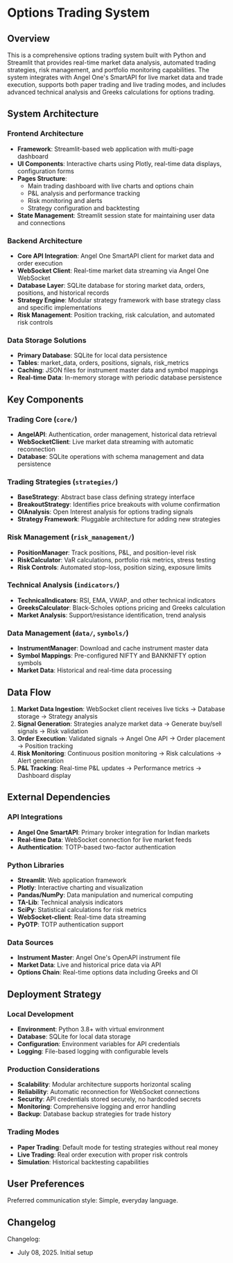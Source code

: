# Options Trading System

## Overview

This is a comprehensive options trading system built with Python and Streamlit that provides real-time market data analysis, automated trading strategies, risk management, and portfolio monitoring capabilities. The system integrates with Angel One's SmartAPI for live market data and trade execution, supports both paper trading and live trading modes, and includes advanced technical analysis and Greeks calculations for options trading.

## System Architecture

### Frontend Architecture
- **Framework**: Streamlit-based web application with multi-page dashboard
- **UI Components**: Interactive charts using Plotly, real-time data displays, configuration forms
- **Pages Structure**:
  - Main trading dashboard with live charts and options chain
  - P&L analysis and performance tracking
  - Risk monitoring and alerts
  - Strategy configuration and backtesting
- **State Management**: Streamlit session state for maintaining user data and connections

### Backend Architecture
- **Core API Integration**: Angel One SmartAPI client for market data and order execution
- **WebSocket Client**: Real-time market data streaming via Angel One WebSocket
- **Database Layer**: SQLite database for storing market data, orders, positions, and historical records
- **Strategy Engine**: Modular strategy framework with base strategy class and specific implementations
- **Risk Management**: Position tracking, risk calculation, and automated risk controls

### Data Storage Solutions
- **Primary Database**: SQLite for local data persistence
- **Tables**: market_data, orders, positions, signals, risk_metrics
- **Caching**: JSON files for instrument master data and symbol mappings
- **Real-time Data**: In-memory storage with periodic database persistence

## Key Components

### Trading Core (`core/`)
- **AngelAPI**: Authentication, order management, historical data retrieval
- **WebSocketClient**: Live market data streaming with automatic reconnection
- **Database**: SQLite operations with schema management and data persistence

### Trading Strategies (`strategies/`)
- **BaseStrategy**: Abstract base class defining strategy interface
- **BreakoutStrategy**: Identifies price breakouts with volume confirmation
- **OIAnalysis**: Open Interest analysis for options trading signals
- **Strategy Framework**: Pluggable architecture for adding new strategies

### Risk Management (`risk_management/`)
- **PositionManager**: Track positions, P&L, and position-level risk
- **RiskCalculator**: VaR calculations, portfolio risk metrics, stress testing
- **Risk Controls**: Automated stop-loss, position sizing, exposure limits

### Technical Analysis (`indicators/`)
- **TechnicalIndicators**: RSI, EMA, VWAP, and other technical indicators
- **GreeksCalculator**: Black-Scholes options pricing and Greeks calculation
- **Market Analysis**: Support/resistance identification, trend analysis

### Data Management (`data/`, `symbols/`)
- **InstrumentManager**: Download and cache instrument master data
- **Symbol Mappings**: Pre-configured NIFTY and BANKNIFTY option symbols
- **Market Data**: Historical and real-time data processing

## Data Flow

1. **Market Data Ingestion**: WebSocket client receives live ticks → Database storage → Strategy analysis
2. **Signal Generation**: Strategies analyze market data → Generate buy/sell signals → Risk validation
3. **Order Execution**: Validated signals → Angel One API → Order placement → Position tracking
4. **Risk Monitoring**: Continuous position monitoring → Risk calculations → Alert generation
5. **P&L Tracking**: Real-time P&L updates → Performance metrics → Dashboard display

## External Dependencies

### API Integrations
- **Angel One SmartAPI**: Primary broker integration for Indian markets
- **Real-time Data**: WebSocket connection for live market feeds
- **Authentication**: TOTP-based two-factor authentication

### Python Libraries
- **Streamlit**: Web application framework
- **Plotly**: Interactive charting and visualization
- **Pandas/NumPy**: Data manipulation and numerical computing
- **TA-Lib**: Technical analysis indicators
- **SciPy**: Statistical calculations for risk metrics
- **WebSocket-client**: Real-time data streaming
- **PyOTP**: TOTP authentication support

### Data Sources
- **Instrument Master**: Angel One's OpenAPI instrument file
- **Market Data**: Live and historical price data via API
- **Options Chain**: Real-time options data including Greeks and OI

## Deployment Strategy

### Local Development
- **Environment**: Python 3.8+ with virtual environment
- **Database**: SQLite for local data storage
- **Configuration**: Environment variables for API credentials
- **Logging**: File-based logging with configurable levels

### Production Considerations
- **Scalability**: Modular architecture supports horizontal scaling
- **Reliability**: Automatic reconnection for WebSocket connections
- **Security**: API credentials stored securely, no hardcoded secrets
- **Monitoring**: Comprehensive logging and error handling
- **Backup**: Database backup strategies for trade history

### Trading Modes
- **Paper Trading**: Default mode for testing strategies without real money
- **Live Trading**: Real order execution with proper risk controls
- **Simulation**: Historical backtesting capabilities

## User Preferences

Preferred communication style: Simple, everyday language.

## Changelog

Changelog:
- July 08, 2025. Initial setup